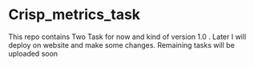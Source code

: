 # Crisp_metrics_task
This repo contains Two Task for now and kind of version 1.0 . Later I will deploy on website and make some changes. Remaining tasks will be uploaded soon
